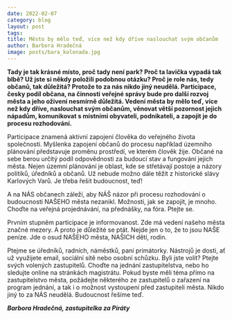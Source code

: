 ```yaml
---
date: 2022-02-07
category: blog
layout: post
tags: 
title: Město by mělo teď, více než kdy dříve naslouchat svým občanům
author: Barbora Hradečná
image: posts/bara_kolonada.jpg
---
```

**Tady je tak krásné místo, proč tady není park? Proč ta lavička vypadá tak blbě? Už jste si někdy položili podobnou otázku? Proč je role nás, tedy občanů, tak důležitá? Protože to za nás nikdo jiný neudělá. Participace, česky podíl občana, na činnosti veřejné správy bude pro další rozvoj města a jeho oživení nesmírně důležitá. Vedení města by mělo teď, více než kdy dříve, naslouchat svým občanům, věnovat větší pozornost jejich nápadům, komunikovat s místními obyvateli, podnikateli, a zapojit je do procesu rozhodování.**

Participace znamená aktivní zapojení člověka do veřejného života společnosti. Myšlenka zapojení občanů do procesu například územního plánování představuje proměnu prostředí, ve kterém člověk žije. Občané na sebe berou určitý podíl odpovědnosti za budoucí stav a fungování jejich města. Nejen územní plánování je oblast, kde se střetávají postoje a názory politiků, úředníků a občanů. Už nebude možno dále těžit z historické slávy Karlových Varů. Je třeba řešit budoucnost, teď!

A na NÁS občanech záleží, aby NÁŠ názor při procesu rozhodování o budoucnosti NAŠEHO města nezanikl. Možnosti, jak se zapojit, je mnoho. Choďte na veřejná projednávání, na přednášky, na fóra. Ptejte se.

Prvním stupněm participace je informovanost. Zde má vedení našeho města značné mezery. A proto je důležité se ptát. Nejde jen o to, že to jsou NAŠE peníze. Jde o osud NAŠEHO města, NAŠICH dětí, rodin.

Ptejme se úředníků, radních, náměstků, paní primátorky. Nástrojů je dosti, ať už využijete email, sociální sítě nebo osobní schůzku. Byli jste volit? Ptejte svých volených zastupitelů. Choďte na jednání zastupitelstva, nebo ho sledujte online na stránkách magistrátu. Pokud byste měli téma přímo na zastupitelstvo města, požádejte některého ze zastupitelů o zařazení na program jednání, a tak i o možnost vystoupení před zastupiteli města. Nikdo jiný to za NÁS neudělá. Budoucnost řešíme teď.

***Barbora Hradečná, zastupitelka za Piráty***
